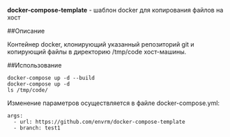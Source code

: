 **docker-compose-template** - шаблон docker для копирования файлов на хост

##Описание

Контейнер docker, клонирующий указанный репозиторий git и копирующий файлы в
директорию /tmp/code хост-машины.

##Использование

    docker-compose up -d --build
    docker-compose up -d
    ls /tmp/code/

Изменение параметров осуществляется в файле docker-compose.yml:

    args:
      - url: https://github.com/envrm/docker-compose-template
      - branch: test1


